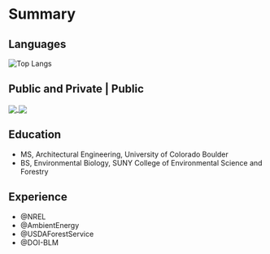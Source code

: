 <!--### Hi there 👋

<!--
**MatthewSteen/MatthewSteen** is a ✨ _special_ ✨ repository because its `README.md` (this file) appears on your GitHub profile.

Here are some ideas to get you started:

- 🔭 I’m currently working on ...
- 🌱 I’m currently learning ...
- 👯 I’m looking to collaborate on ...
- 🤔 I’m looking for help with ...
- 💬 Ask me about ...
- 📫 How to reach me: ...
- 😄 Pronouns: ...
- ⚡ Fun fact: ...
-->

# Summary

## Languages
![Top Langs](https://github-readme-stats.vercel.app/api/top-langs/?username=MatthewSteen&theme=dark&layout=compact&hide_title=true)

## Public and Private | Public

<a href="">
  <img align="center" src="https://github-readme-stats.vercel.app/api?username=MatthewSteen&theme=dark&hide_title=true&show_icons=true&count_private=true&hide_rank=true" />
</a>
<a href="">
  <img align="center" src="https://github-readme-stats.vercel.app/api?username=MatthewSteen&theme=dark&hide_title=true&show_icons=true&count_private=false&hide_rank=false" />
</a>

## Education

- MS, Architectural Engineering, University of Colorado Boulder
- BS, Environmental Biology, SUNY College of Environmental Science and Forestry

## Experience

- @NREL
- @AmbientEnergy
- @USDAForestService
- @DOI-BLM

<!--
# Public
![Anurag's GitHub stats](https://github-readme-stats.vercel.app/api?username=MatthewSteen&hide_title=true&show_icons=true)

# Public + Private
![Anurag's GitHub stats](https://github-readme-stats.vercel.app/api?username=MatthewSteen&hide_title=true&show_icons=true&count_private=true)

<details>
<summary>Education</summary>
</details>
